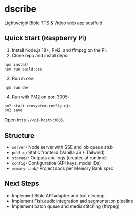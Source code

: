 # dscribe

Lightweight Bible TTS & Video web app scaffold.

## Quick Start (Raspberry Pi)

1. Install Node.js 18+, PM2, and ffmpeg on the Pi.
2. Clone repo and install deps:

```bash
npm install
npm run build:css
```

3. Run in dev:

```bash
npm run dev
```

4. Run with PM2 on port 3005:

```bash
pm2 start ecosystem.config.cjs
pm2 save
```

Open `http://<pi-host>:3005`.

## Structure
- `server/` Node server with SSE and job queue stub
- `public/` Static frontend (Vanilla JS + Tailwind)
- `storage/` Outputs and logs (created at runtime)
- `config/` Configuration (API keys, model IDs)
- `memory-bank/` Project docs per Memory Bank spec

## Next Steps
- Implement Bible API adapter and text cleanup
- Implement Fish.audio integration and segmentation pipeline
- Implement batch queue and media stitching (ffmpeg)
